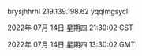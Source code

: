 brysjhhrhl 219.139.198.62 yqqlmgsycl

2022年 07月 14日 星期四 21:30:02 CST

2022年 07月 14日 星期四 13:30:02 GMT
